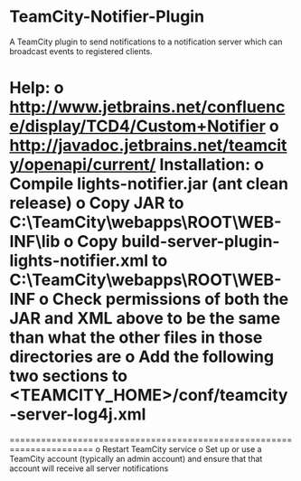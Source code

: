 TeamCity-Notifier-Plugin
========================

A TeamCity plugin to send notifications to a notification server which can broadcast events to registered clients.

Help:
 o http://www.jetbrains.net/confluence/display/TCD4/Custom+Notifier
 o http://javadoc.jetbrains.net/teamcity/openapi/current/
Installation:
 o Compile lights-notifier.jar (ant clean release)
 o Copy JAR to C:\TeamCity\webapps\ROOT\WEB-INF\lib
 o Copy build-server-plugin-lights-notifier.xml to C:\TeamCity\webapps\ROOT\WEB-INF
 o Check permissions of both the JAR and XML above to be the same
   than what the other files in those directories are
 o Add the following two sections to <TEAMCITY_HOME>/conf/teamcity-server-log4j.xml
======================================================================
<appender name="ROLL.LIGHTS.NOTIFIER" class="jetbrains.buildServer.util.TCRollingFileAppender">
 <param name="file" value="${teamcity_logs}lights-notifier.log"/>
 <param name="maxBackupIndex" value="3"/>
 <!--REPLACE PREVIOUS LINE WITH UNCOMMENTED LINE TO STORE MORE LOGS-->
 <!-- <param name="maxBackupIndex" value="20"/> -->

 <layout class="org.apache.log4j.PatternLayout">
   <param name="ConversionPattern" value="%d - %-5p - %m %n"/>
 </layout>
</appender>

<category name="com.whatsthatlight.teamcity">
 <!-- Set this to DEBUG to enable debug logging -->
 <priority value="INFO"/>
 <appender-ref ref="ROLL.LIGHTS.NOTIFIER"/>
</category>
======================================================================
 o Restart TeamCity service
 o Set up or use a TeamCity account (typically an admin account) and  
   ensure that that account will receive all server notifications
